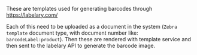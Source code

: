 These are templates used for generating barcodes through https://labelary.com/

Each of this need to be uploaded as a document in the system (`Zebra template` document type, with document number
like: `barcodeLabel:product`). Then these are rendered with template service and then sent to the labelary API to 
generate the barcode image. 
